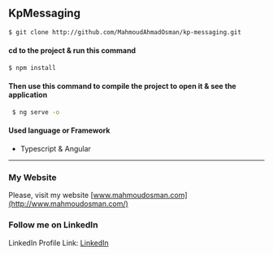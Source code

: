 ## KpMessaging

```bash
$ git clone http://github.com/MahmoudAhmadOsman/kp-messaging.git
```

#### cd to the project & run this command
```bash
$ npm install    
```
#### Then use this command to compile the project to open it & see the application

```bash
 $ ng serve -o    
```


#### Used language or Framework
 - Typescript & Angular


________________________________________________________

### My Website

Please, visit my website
[www.mahmoudosman.com](http://www.mahmoudosman.com/)


### Follow me on LinkedIn

LinkedIn Profile Link: [LinkedIn](https://www.linkedin.com/in/mahmoudaoman/) 